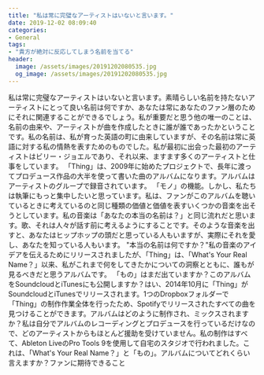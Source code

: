 ```yaml
---
title: "私は常に完璧なアーティストはいないと言います。"
date: 2019-12-02 08:09:40
categories:
- General
tags:
- "貴方が絶対に反応してしまう名前を当てる"
header:
  image: /assets/images/20191202080535.jpg
  og_image: /assets/images/20191202080535.jpg
---
```


私は常に完璧なアーティストはいないと言います。素晴らしい名前を持たないアーティストにとって良い名前は何ですか、あなたは常にあなたのファン層のためにそれに関連することができるでしょう。私が重要だと思う他の唯一のことは、名前の由来や、アーティストが曲を作成したときに誰が誰であったかということです。私の名前は、私が育った英語の町に由来していますが、その名前は常に英語に対する私の情熱を表すためのものでした。私が最初に出会った最初のアーティストはビリー・ジョエルであり、それ以来、ますます多くのアーティストと仕事をしています。 「Thing」は、2009年に始めたプロジェクトで、長年に渡ってプロデュース作品の大半を使って書いた曲のアルバムになります。アルバムはアーティストのグループで録音されています。 「モノ」の機能。しかし、私たちは執筆にもっと集中したいと思っています。私は、ファンがこのアルバムを聴いているときに考えているのと同じ種類の価値と価値を表すいくつかの音楽を出そうとしています。私の音楽は「あなたの本当の名前は？」と同じ流れだと思います。歌、それは人々が話す前に考えるようにすることです。そのような音楽を出すと、あなたはヒップホップの頭だと思っている人もいますが、実際にそれを愛し、あなたを知っている人もいます。 &quot;本当の名前は何ですか？&quot;私の音楽のアイデアを伝えるためにリリースされましたが、「Thing」は、「What&#39;s Your Real Name？」以来、私がこれまで何をしてきたかについての洞察とともに、誰もが見るべきだと思うアルバムです。 「もの」はまだ出ていますか？このアルバムをSoundcloudとiTunesにも公開しますか？はい、2014年10月に「Thing」がSoundcloudとiTunesでリリースされます。1つのDropboxフォルダーで「Thing」の制作作業全体を行ったため、Spotifyでリリースされたすべての曲を見つけることができます。アルバムはどのように制作され、ミックスされますか？私は自分でアルバムのレコーディングとプロデュースを行っているだけなので、どのアーティストからもほとんど援助を受けていません。私の制作はすべて、Ableton LiveのPro Tools 9を使用して自宅のスタジオで行われました。これは、「What&#39;s Your Real Name？」と「もの」。アルバムについてどれくらい言えますか？ファンに期待できること
